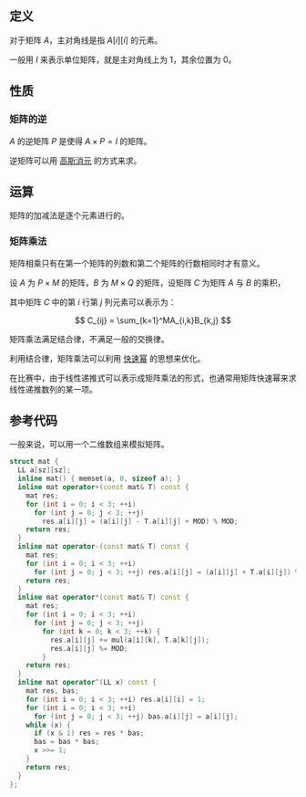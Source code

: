 ## 定义

对于矩阵 $A$，主对角线是指 $A[i][i]$ 的元素。

一般用 $I$ 来表示单位矩阵，就是主对角线上为 1，其余位置为 0。

## 性质

### 矩阵的逆

$A$ 的逆矩阵 $P$ 是使得 $A \times P = I$ 的矩阵。

逆矩阵可以用 [高斯消元](/math/gauss/) 的方式来求。

## 运算

矩阵的加减法是逐个元素进行的。

### 矩阵乘法

矩阵相乘只有在第一个矩阵的列数和第二个矩阵的行数相同时才有意义。

设 $A$ 为 $P \times M$ 的矩阵，$B$ 为 $M \times Q$ 的矩阵，设矩阵 $C$ 为矩阵 $A$ 与 $B$ 的乘积，

其中矩阵 $C$ 中的第 $i$ 行第 $j$ 列元素可以表示为：

$$
C_{ij} = \sum_{k=1}^MA_{i,k}B_{k,j}
$$

矩阵乘法满足结合律，不满足一般的交换律。

利用结合律，矩阵乘法可以利用 [快速幂](/math/quick-pow/) 的思想来优化。

在比赛中，由于线性递推式可以表示成矩阵乘法的形式，也通常用矩阵快速幂来求线性递推数列的某一项。

## 参考代码

一般来说，可以用一个二维数组来模拟矩阵。

```c++
struct mat {
  LL a[sz][sz];
  inline mat() { memset(a, 0, sizeof a); }
  inline mat operator+(const mat& T) const {
    mat res;
    for (int i = 0; i < 3; ++i)
      for (int j = 0; j < 3; ++j)
        res.a[i][j] = (a[i][j] - T.a[i][j] + MOD) % MOD;
    return res;
  }
  inline mat operator-(const mat& T) const {
    mat res;
    for (int i = 0; i < 3; ++i)
      for (int j = 0; j < 3; ++j) res.a[i][j] = (a[i][j] + T.a[i][j]) % MOD;
    return res;
  }
  inline mat operator*(const mat& T) const {
    mat res;
    for (int i = 0; i < 3; ++i)
      for (int j = 0; j < 3; ++j)
        for (int k = 0; k < 3; ++k) {
          res.a[i][j] += mul(a[i][k], T.a[k][j]);
          res.a[i][j] %= MOD;
        }
    return res;
  }
  inline mat operator^(LL x) const {
    mat res, bas;
    for (int i = 0; i < 3; ++i) res.a[i][i] = 1;
    for (int i = 0; i < 3; ++i)
      for (int j = 0; j < 3; ++j) bas.a[i][j] = a[i][j];
    while (x) {
      if (x & 1) res = res * bas;
      bas = bas * bas;
      x >>= 1;
    }
    return res;
  }
};
```
